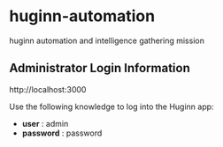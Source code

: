 # huginn-automation

huginn automation and intelligence gathering mission

## Administrator Login Information

http://localhost:3000

Use the following knowledge to log into the Huginn app:

- **user** : admin
- **password** : password
